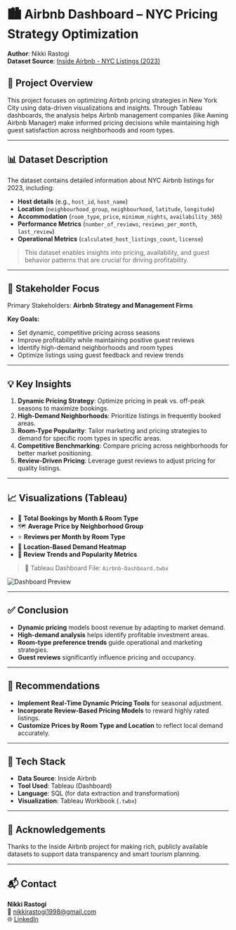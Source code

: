 # 🏙️ Airbnb Dashboard – NYC Pricing Strategy Optimization

**Author**: Nikki Rastogi  
**Dataset Source**: [Inside Airbnb - NYC Listings (2023)](https://insideairbnb.com/new-york-city)

## 📌 Project Overview

This project focuses on optimizing Airbnb pricing strategies in New York City using data-driven visualizations and insights. Through Tableau dashboards, the analysis helps Airbnb management companies (like Awning Airbnb Manager) make informed pricing decisions while maintaining high guest satisfaction across neighborhoods and room types.

---

## 📊 Dataset Description

The dataset contains detailed information about NYC Airbnb listings for 2023, including:
- **Host details** (e.g., `host_id`, `host_name`)
- **Location** (`neighbourhood_group`, `neighbourhood`, `latitude`, `longitude`)
- **Accommodation** (`room_type`, `price`, `minimum_nights`, `availability_365`)
- **Performance Metrics** (`number_of_reviews`, `reviews_per_month`, `last_review`)
- **Operational Metrics** (`calculated_host_listings_count`, `license`)

> This dataset enables insights into pricing, availability, and guest behavior patterns that are crucial for driving profitability.

---

## 🎯 Stakeholder Focus

Primary Stakeholders: **Airbnb Strategy and Management Firms**

**Key Goals:**
- Set dynamic, competitive pricing across seasons
- Improve profitability while maintaining positive guest reviews
- Identify high-demand neighborhoods and room types
- Optimize listings using guest feedback and review trends

---

## 💡 Key Insights

1. **Dynamic Pricing Strategy**: Optimize pricing in peak vs. off-peak seasons to maximize bookings.
2. **High-Demand Neighborhoods**: Prioritize listings in frequently booked areas.
3. **Room-Type Popularity**: Tailor marketing and pricing strategies to demand for specific room types in specific areas.
4. **Competitive Benchmarking**: Compare pricing across neighborhoods for better market positioning.
5. **Review-Driven Pricing**: Leverage guest reviews to adjust pricing for quality listings.

---

## 📈 Visualizations (Tableau)

- 📌 **Total Bookings by Month & Room Type**
- 🗺️ **Average Price by Neighborhood Group**
- ⭐ **Reviews per Month by Room Type**
- 📍 **Location-Based Demand Heatmap**
- 💬 **Review Trends and Popularity Metrics**

> 📂 Tableau Dashboard File: `Airbnb-Dashboard.twbx`

![Dashboard Preview](image/Dashboard.png)

---

## ✅ Conclusion

- **Dynamic pricing** models boost revenue by adapting to market demand.
- **High-demand analysis** helps identify profitable investment areas.
- **Room-type preference trends** guide operational and marketing strategies.
- **Guest reviews** significantly influence pricing and occupancy.

---

## 🔧 Recommendations

- **Implement Real-Time Dynamic Pricing Tools** for seasonal adjustment.
- **Incorporate Review-Based Pricing Models** to reward highly rated listings.
- **Customize Prices by Room Type and Location** to reflect local demand accurately.

---

## 📌 Tech Stack

- **Data Source**: Inside Airbnb
- **Tool Used**: Tableau (Dashboard)
- **Language**: SQL (for data extraction and transformation)
- **Visualization**: Tableau Workbook (`.twbx`)

---

## 🙏 Acknowledgements

Thanks to the Inside Airbnb project for making rich, publicly available datasets to support data transparency and smart tourism planning.

---

## 📬 Contact

**Nikki Rastogi**  
📧 nikkirastogi1998@gmail.com  
🌐 [LinkedIn](https://www.linkedin.com/in/nikki-rastogi)